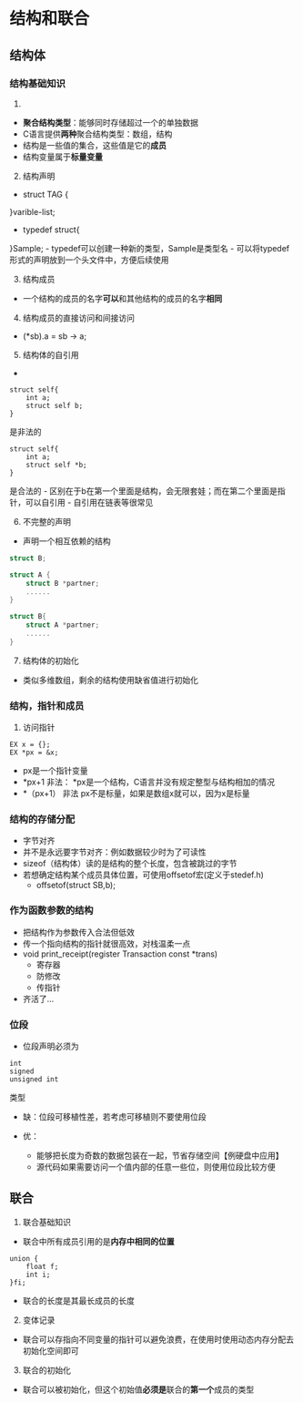 # 结构和联合

## 结构体

### 结构基础知识
1. 
- **聚合结构类型**：能够同时存储超过一个的单独数据
- C语言提供**两种**聚合结构类型：数组，结构
- 结构是一些值的集合，这些值是它的**成员**
- 结构变量属于**标量变量**

2. 结构声明
- struct TAG {
 
}varible-list;

- typedef struct{
 
}Sample;
    - typedef可以创建一种新的类型，Sample是类型名
    - 可以将typedef形式的声明放到一个头文件中，方便后续使用

3. 结构成员
- 一个结构的成员的名字**可以**和其他结构的成员的名字**相同**

4. 结构成员的直接访问和间接访问
- (*sb).a = sb -> a; 

5. 结构体的自引用
- 
```
struct self{
    int a;
    struct self b;
}
```
是非法的
```
struct self{
    int a;
    struct self *b;
}
```
是合法的
    - 区别在于b在第一个里面是结构，会无限套娃；而在第二个里面是指针，可以自引用
    - 自引用在链表等很常见

6. 不完整的声明
- 声明一个相互依赖的结构
```c
struct B;

struct A {
    struct B *partner;
    ......
}

struct B{
    struct A *partner;
    ......
}

```

7. 结构体的初始化
- 类似多维数组，剩余的结构使用缺省值进行初始化

### 结构，指针和成员
1. 访问指针
```
EX x = {};
EX *px = &x;
```
- px是一个指针变量
- *px+1 非法： *px是一个结构，C语言并没有规定整型与结构相加的情况
- *（px+1） 非法 px不是标量，如果是数组x就可以，因为x是标量

### 结构的存储分配
- 字节对齐
- 并不是永远要字节对齐：例如数据较少时为了可读性
- sizeof（结构体）读的是结构的整个长度，包含被跳过的字节
- 若想确定结构某个成员具体位置，可使用offsetof宏(定义于stedef.h)
    - offsetof(struct SB,b); 



### 作为函数参数的结构
- 把结构作为参数传入合法但低效
- 传一个指向结构的指针就很高效，对栈温柔一点
- void print_receipt(register Transaction const *trans)
    - 寄存器
    - 防修改
    - 传指针
- 齐活了...

### 位段
- 位段声明必须为
```
int
signed
unsigned int
```
类型

- 缺：位段可移植性差，若考虑可移植则不要使用位段

- 优：
    - 能够把长度为奇数的数据包装在一起，节省存储空间【例硬盘中应用】
    - 源代码如果需要访问一个值内部的任意一些位，则使用位段比较方便



## 联合
1. 联合基础知识
- 联合中所有成员引用的是**内存中相同的位置**
```
union {
    float f;
    int i;
}fi;
```
- 联合的长度是其最长成员的长度

2. 变体记录
- 联合可以存指向不同变量的指针可以避免浪费，在使用时使用动态内存分配去初始化空间即可

3. 联合的初始化
- 联合可以被初始化，但这个初始值**必须是**联合的**第一个**成员的类型